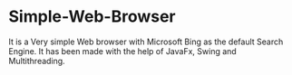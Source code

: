# Simple-Web-Browser
It is a Very simple Web browser with Microsoft Bing as the default Search Engine.
It has been made with the help of JavaFx, Swing and Multithreading.
